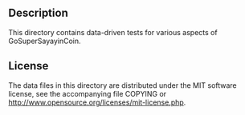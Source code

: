 Description
------------

This directory contains data-driven tests for various aspects of GoSuperSayayinCoin.

License
--------

The data files in this directory are distributed under the MIT software
license, see the accompanying file COPYING or
http://www.opensource.org/licenses/mit-license.php.

